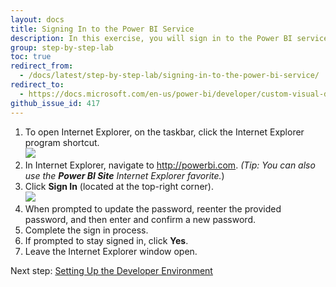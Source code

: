 ```yaml
---
layout: docs
title: Signing In to the Power BI Service
description: In this exercise, you will sign in to the Power BI service.
group: step-by-step-lab
toc: true
redirect_from:
  - /docs/latest/step-by-step-lab/signing-in-to-the-power-bi-service/
redirect_to:
  - https://docs.microsoft.com/en-us/power-bi/developer/custom-visual-develop-tutorial
github_issue_id: 417
---
```


1. To open Internet Explorer, on the taskbar, click the Internet Explorer program shortcut.  
![](../images/edge-icon.png)
2. In Internet Explorer, navigate to http://powerbi.com.
*(Tip: You can also use the **Power BI Site** Internet Explorer favorite.*)
3. Click **Sign In** (located at the top-right corner).  
![](../images/sign-in-button.png)
4. When prompted to update the password, reenter the provided password, and then enter and confirm a new password.
5. Complete the sign in process.
6. If prompted to stay signed in, click **Yes**.
7. Leave the Internet Explorer window open.

Next step: [Setting Up the Developer Environment](../setting-up-the-developer-environment/)